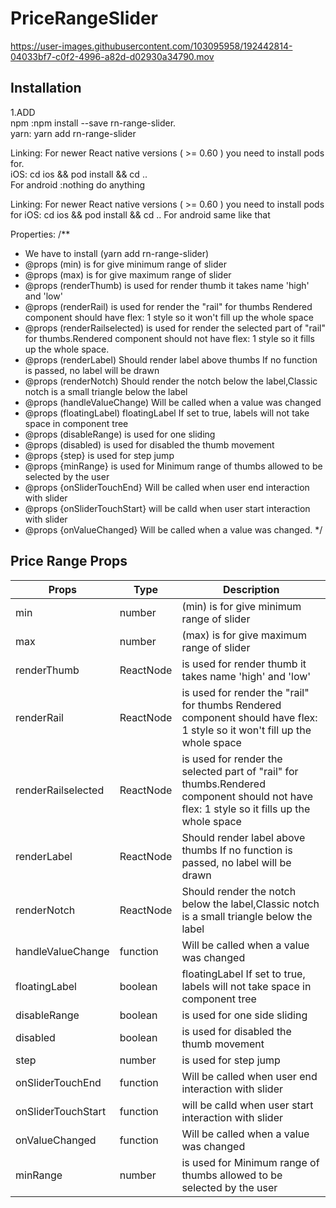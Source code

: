 # PriceRangeSlider

https://user-images.githubusercontent.com/103095958/192442814-04033bf7-c0f2-4996-a82d-d02930a34790.mov



## Installation

1.ADD  
 npm :npm install --save rn-range-slider.  
 yarn: yarn add rn-range-slider

 Linking:
  For newer React native versions ( >= 0.60 )
   you need to install pods for.  
    iOS: cd ios && pod install && cd ..   
     For android :nothing do anything

 Linking:
    For newer React native versions ( >= 0.60 ) you need to install pods for iOS:
    cd ios && pod install && cd ..
    For android same like that
    
 Properties:
  /**
 * We have to install (yarn add rn-range-slider)
 * @props (min) is for give minimum range of slider
 * @props (max) is for give maximum range of slider
 * @props (renderThumb) is used for render thumb it takes name 'high' and 'low'
 * @props (renderRail) is used for render the "rail" for thumbs Rendered component should have flex: 1 style so it won't fill up the whole space
 * @props (renderRailselected) is used for render the selected part of "rail" for thumbs.Rendered component should not have flex: 1 style so it fills up      the whole space.
 * @props (renderLabel) Should render label above thumbs If no function is passed, no label will be drawn
 * @props (renderNotch) Should render the notch below the label,Classic notch is a small triangle below the label
 * @props (handleValueChange) Will be called when a value was changed
 * @props (floatingLabel) floatingLabel	If set to true, labels will not take space in component tree
 * @props (disableRange) is used for one sliding
 * @props (disabled) is used for disabled the thumb movement
 * @props {step} is used for step jump
 * @props {minRange} is used for Minimum range of thumbs allowed to be selected by the user
 * @props {onSliderTouchEnd} Will be called when user end interaction with slider
 * @props {onSliderTouchStart} will be calld when user start interaction with slider
 * @props {onValueChanged} Will be called when a value was changed.
 */
 
 
 
 ## Price Range Props
| Props             | Type                         | Description                            |
| ----------------- | ---------------------------- | --------------------------- 
| min |number|(min) is for give minimum range of slider|
| max |number|(max) is for give maximum range of slider|
| renderThumb|ReactNode| is used for render thumb it takes name 'high' and 'low'|
| renderRail|ReactNode| is used for render the "rail" for thumbs Rendered component should have flex: 1 style so it won't fill up the whole space|
| renderRailselected|ReactNode|is used for render the selected part of "rail" for thumbs.Rendered component should not have flex: 1 style so it fills up the whole space|
| renderLabel|ReactNode|Should render label above thumbs If no function is passed, no label will be drawn|
| renderNotch|ReactNode|Should render the notch below the label,Classic notch is a small triangle below the label|
| handleValueChange|function|Will be called when a value was changed|
| floatingLabel|boolean| floatingLabel If set to true, labels will not take space in component tree|
| disableRange|boolean| is used for one side sliding|
| disabled|boolean| is used for disabled the thumb movement|
| step|number|is used for step jump|
| onSliderTouchEnd|function|Will be called when user end interaction with slider|
| onSliderTouchStart|function|will be calld when user start interaction with slider|
| onValueChanged|function|Will be called when a value was changed|
| minRange|number|is used for Minimum range of thumbs allowed to be selected by the user|



 
